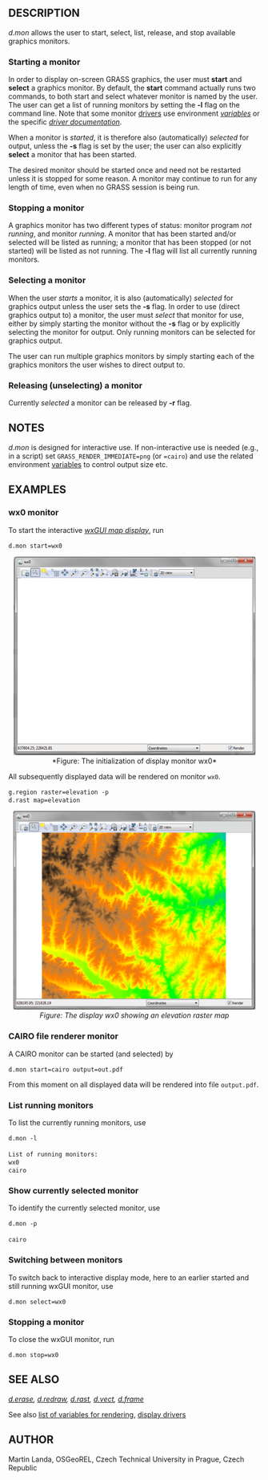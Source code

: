 ## DESCRIPTION

*d.mon* allows the user to start, select, list, release, and stop
available graphics monitors.

### Starting a monitor

In order to display on-screen GRASS graphics, the user must **start**
and **select** a graphics monitor. By default, the **start** command
actually runs two commands, to both start and select whatever monitor is
named by the user. The user can get a list of running monitors by
setting the **-l** flag on the command line. Note that some monitor
[drivers](displaydrivers.md) use environment *[variables](variables.md)*
or the specific *[driver
documentation](variables.md#list-of-selected-grass-environment-variables-for-rendering)*.

When a monitor is *started*, it is therefore also (automatically)
*selected* for output, unless the **-s** flag is set by the user; the
user can also explicitly **select** a monitor that has been started.

The desired monitor should be started once and need not be restarted
unless it is stopped for some reason. A monitor may continue to run for
any length of time, even when no GRASS session is being run.

### Stopping a monitor

A graphics monitor has two different types of status: monitor program
*not running*, and monitor *running*. A monitor that has been started
and/or selected will be listed as running; a monitor that has been
stopped (or not started) will be listed as not running. The **-l** flag
will list all currently running monitors.

### Selecting a monitor

When the user *starts* a monitor, it is also (automatically) *selected*
for graphics output unless the user sets the **-s** flag. In order to
use (direct graphics output to) a monitor, the user must *select* that
monitor for use, either by simply starting the monitor without the
**-s** flag or by explicitly selecting the monitor for output. Only
running monitors can be selected for graphics output.

The user can run multiple graphics monitors by simply starting each of
the graphics monitors the user wishes to direct output to.

### Releasing (unselecting) a monitor

Currently *selected* a monitor can be released by **-r** flag.

## NOTES

*d.mon* is designed for interactive use. If non-interactive use is
needed (e.g., in a script) set `GRASS_RENDER_IMMEDIATE=png` (or
`=cairo`) and use the related environment [variables](variables.md) to
control output size etc.

## EXAMPLES

### wx0 monitor

To start the interactive *[wxGUI map
display](wxGUI.md#map-display-window)*, run

```shell
d.mon start=wx0
```

<div style="margin: 10px" align="center">

<img src="d_mon_wx0.png" data-border="0" alt="Blank wx0 display" />  
*Figure: The initialization of display monitor wx0*

</div>

All subsequently displayed data will be rendered on monitor `wx0`.

```shell
g.region raster=elevation -p
d.rast map=elevation
```

<div style="margin: 10px" align="center">

<img src="d_mon_wx0_raster.png" data-border="0"
alt="Display wx0 with raster map" />  
*Figure: The display wx0 showing an elevation raster map*

</div>

### CAIRO file renderer monitor

A CAIRO monitor can be started (and selected) by

```shell
d.mon start=cairo output=out.pdf
```

From this moment on all displayed data will be rendered into file
`output.pdf`.

### List running monitors

To list the currently running monitors, use

```shell
d.mon -l

List of running monitors:
wx0
cairo
```

### Show currently selected monitor

To identify the currently selected monitor, use

```shell
d.mon -p

cairo
```

### Switching between monitors

To switch back to interactive display mode, here to an earlier started
and still running wxGUI monitor, use

```shell
d.mon select=wx0
```

### Stopping a monitor

To close the wxGUI monitor, run

```shell
d.mon stop=wx0
```

## SEE ALSO

*[d.erase](d.erase.md), [d.redraw](d.redraw.md), [d.rast](d.rast.md),
[d.vect](d.vect.md), [d.frame](d.frame.md)*

See also [list of variables for
rendering](variables.md#list-of-selected-grass-environment-variables-for-rendering),
[display drivers](displaydrivers.md)

## AUTHOR

Martin Landa, OSGeoREL, Czech Technical University in Prague, Czech
Republic
